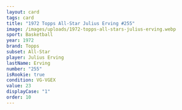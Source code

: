 ```yaml
---
layout: card
tags: card
title: "1972 Topps All-Star Julius Erving #255"
image: /images/uploads/1972-topps-all-stars-julius-erving.webp
sport: Basketball
year: 1972
brand: Topps
subset: All-Star
player: Julius Erving
lastName: Erving
number: "255"
isRookie: true
condition: VG-VGEX
value: 23
displayCase: "1"
order: 10
---
```

